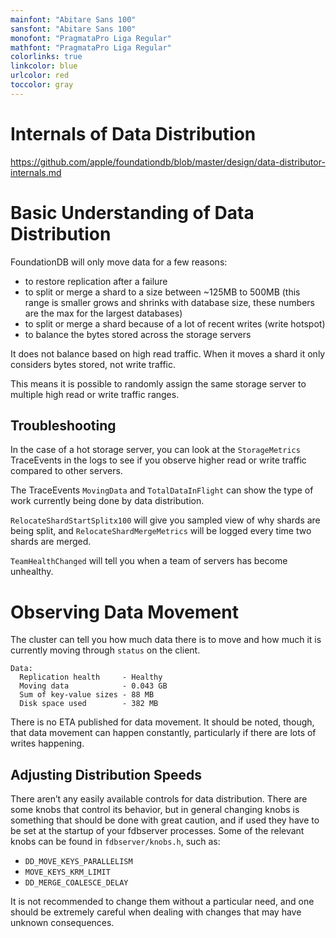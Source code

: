 ```yaml
---
mainfont: "Abitare Sans 100"
sansfont: "Abitare Sans 100"
monofont: "PragmataPro Liga Regular"
mathfont: "PragmataPro Liga Regular"
colorlinks: true
linkcolor: blue
urlcolor: red
toccolor: gray
---
```

# Internals of Data Distribution
https://github.com/apple/foundationdb/blob/master/design/data-distributor-internals.md

# Basic Understanding of Data Distribution
FoundationDB will only move data for a few reasons:

* to restore replication after a failure
* to split or merge a shard to a size between ~125MB to 500MB (this range is smaller grows and shrinks with database size, these numbers are the max for the largest databases)
* to split or merge a shard because of a lot of recent writes (write hotspot)
* to balance the bytes stored across the storage servers

It does not balance based on high read traffic. When it moves a shard it only considers bytes stored, not write traffic.

This means it is possible to randomly assign the same storage server to multiple high read or write traffic ranges.

## Troubleshooting

In the case of a hot storage server, you can look at the `StorageMetrics` TraceEvents in the logs to see if you observe higher read or write traffic compared to other servers.

The TraceEvents `MovingData` and `TotalDataInFlight` can show the type of work currently being done by data distribution.

`RelocateShardStartSplitx100` will give you sampled view of why shards are being split, and `RelocateShardMergeMetrics` will be logged every time two shards are merged.

`TeamHealthChanged` will tell you when a team of servers has become unhealthy.

# Observing Data Movement
The cluster can tell you how much data there is to move and how much it is currently moving through `status` on the client.
```
Data:
  Replication health     - Healthy
  Moving data            - 0.043 GB
  Sum of key-value sizes - 88 MB
  Disk space used        - 382 MB
```
There is no ETA published for data movement. It should be noted, though, that data movement can happen constantly, particularly if there are lots of writes happening.

## Adjusting Distribution Speeds
There aren’t any easily available controls for data distribution. There are some knobs that control its behavior, but in general changing knobs is something that should be done with great caution, and if used they have to be set at the startup of your fdbserver processes. Some of the relevant knobs can be found in `fdbserver/knobs.h`, such as:
* `DD_MOVE_KEYS_PARALLELISM`
* `MOVE_KEYS_KRM_LIMIT`
* `DD_MERGE_COALESCE_DELAY`

It is not recommended to change them without a particular need, and one should be extremely careful when dealing with changes that may have unknown consequences.
